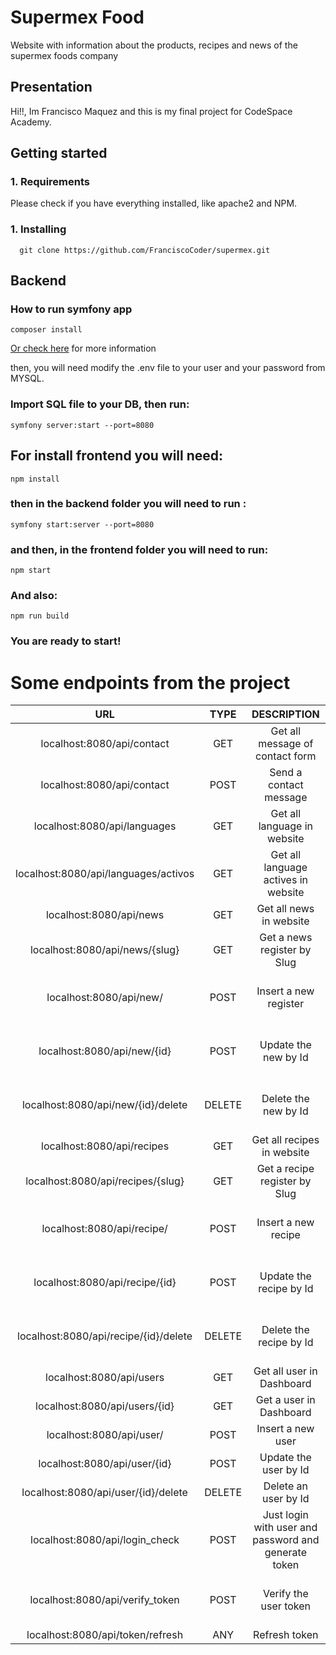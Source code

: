 # Supermex Food #
Website with information about the products, recipes and news of the supermex foods company

## Presentation ##

Hi!!, Im Francisco Maquez and this is my final project for CodeSpace Academy.

## Getting started ##

### 1. Requirements ### 

Please check if you have everything installed, like apache2 and NPM.

### 1. Installing ### 

```
  git clone https://github.com/FranciscoCoder/supermex.git
```

## Backend ##

### How to run symfony app ###

```
composer install
````
[Or check here](https://symfony.com/doc/current/setup.html) for more information

then, you will need modify the .env file to your user and your password from MYSQL.

### Import SQL file to your DB, then run: ### 

```
symfony server:start --port=8080
````

## For install frontend you will need: ##

```
npm install
```

### then in the backend folder you will need to run : ###

```
symfony start:server --port=8080
````

### and then, in the frontend folder you will need to run: ###

```
npm start
````
### And also: ### 
```
npm run build
````
### You are ready to start! ### 

# Some endpoints from the project #

| URL | TYPE | DESCRIPTION | ROLE |
| :-------: | :------: | :------: | :-------: |
| localhost:8080/api/contact | GET | Get all message of contact form | Admin, Super Admin |
| localhost:8080/api/contact | POST | Send a contact message | Public |
| localhost:8080/api/languages | GET | Get all language in website | Public |
| localhost:8080/api/languages/activos | GET | Get all language actives in website | Public |
| localhost:8080/api/news | GET | Get all news in website | Public |
| localhost:8080/api/news/{slug} | GET | Get a news register by Slug | Public |
| localhost:8080/api/new/ | POST | Insert a new register | Super Admin, Admin, Bloguero |
| localhost:8080/api/new/{id} | POST | Update the new by Id | Super Admin, Admin, Bloguero |
| localhost:8080/api/new/{id}/delete | DELETE | Delete the new by Id | Super Admin, Admin, Bloguero |
| localhost:8080/api/recipes | GET | Get all recipes in website | Public |
| localhost:8080/api/recipes/{slug} | GET | Get a recipe register by Slug | Public |
| localhost:8080/api/recipe/ | POST | Insert a new recipe | Super Admin, Admin, Bloguero |
| localhost:8080/api/recipe/{id} | POST | Update the recipe by Id | Super Admin, Admin, Bloguero |
| localhost:8080/api/recipe/{id}/delete | DELETE | Delete the recipe by Id | Super Admin, Admin, Bloguero |
| localhost:8080/api/users | GET | Get all user in Dashboard | Super Admin |
| localhost:8080/api/users/{id} | GET | Get a user in Dashboard | Super Admin |
| localhost:8080/api/user/ | POST | Insert a new user | Super Admin |
| localhost:8080/api/user/{id} | POST | Update the user by Id | Super Admin |
| localhost:8080/api/user/{id}/delete | DELETE | Delete an user by Id | Super Admin |
| localhost:8080/api/login_check | POST | Just login with user and password and generate token | Super Admin, Admin, Bloguero |
| localhost:8080/api/verify_token | POST | Verify the user token | Super Admin, Admin, Bloguero |
| localhost:8080/api/token/refresh | ANY | Refresh token | Any |